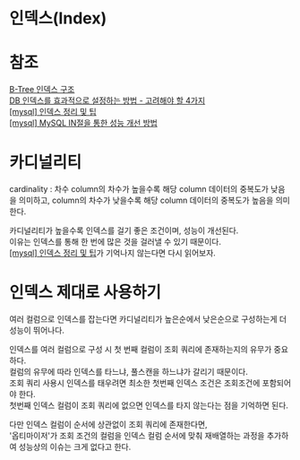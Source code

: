 인덱스(Index)
===
# 참조
[B-Tree 인덱스 구조](https://beelee.tistory.com/37)   
[DB 인덱스를 효과적으로 설정하는 방법 - 고려해야 할 4가지](https://yurimkoo.github.io/db/2020/03/14/db-index.html)  
[[mysql] 인덱스 정리 및 팁](https://jojoldu.tistory.com/243)  
[[mysql] MySQL IN절을 통한 성능 개선 방법](https://jojoldu.tistory.com/565?category=761883)  

# 카디널리티
cardinality : 차수
column의 차수가 높을수록 해당 column 데이터의 중복도가 낮음을 의미하고,
column의 차수가 낮을수록 해당 column 데이터의 중복도가 높음을 의미한다.

카디널리티가 높을수록 인덱스를 걸기 좋은 조건이며, 성능이 개선된다.  
이유는 인덱스를 통해 한 번에 많은 것을 걸러낼 수 있기 때문이다.  
[[mysql] 인덱스 정리 및 팁](https://jojoldu.tistory.com/243)가 기억나지 않는다면 다시 읽어보자.   

# 인덱스 제대로 사용하기
여러 컬럼으로 인덱스를 잡는다면 카디널리티가 높은순에서 낮은순으로 구성하는게 더 성능이 뛰어나다.

인덱스를 여러 컬럼으로 구성 시 첫 번째 컬럼이 조회 쿼리에 존재하는지의 유무가 중요하다.  
컬럼의 유무에 따라 인덱스를 타느냐, 풀스캔을 하느냐가 갈리기 때문이다.  
조회 쿼리 사용시 인덱스를 태우려면 최소한 첫번째 인덱스 조건은 조회조건에 포함되어야 한다.  
첫번째 인덱스 컬럼이 조회 쿼리에 없으면 인덱스를 타지 않는다는 점을 기억하면 된다.   

다만 인덱스 컬럼이 순서에 상관없이 조회 쿼리에 존재한다면,  
'옵티마이저'가 조회 조건의 컬럼을 인덱스 컬럼 순서에 맞춰 재배열하는 과정을 추가하여 성능상의 이슈는 크게 없다고 한다.  